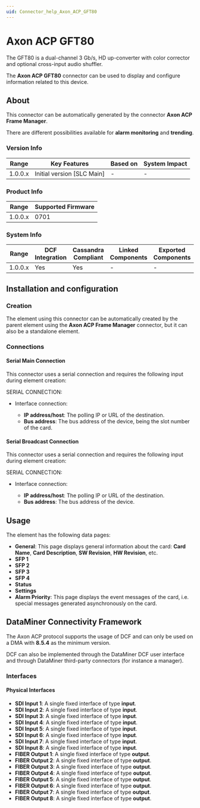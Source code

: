 ```yaml
---
uid: Connector_help_Axon_ACP_GFT80
---
```


# Axon ACP GFT80

The GFT80 is a dual-channel 3 Gb/s, HD up-converter with color corrector and optional cross-input audio shuffler.

The **Axon ACP GFT80** connector can be used to display and configure information related to this device.

## About

This connector can be automatically generated by the connector **Axon ACP Frame Manager**.

There are different possibilities available for **alarm monitoring** and **trending**.

### Version Info

| Range     | Key Features                 | Based on     | System Impact     |
|-----------|------------------------------|--------------|-------------------|
| 1.0.0.x   | Initial version [SLC Main]   | -            | -                 |

### Product Info

| Range     | Supported Firmware     |
|-----------|------------------------|
| 1.0.0.x   | 0701                   |

### System Info

| Range     | DCF Integration     | Cassandra Compliant     | Linked Components     | Exported Components     |
|-----------|---------------------|-------------------------|-----------------------|-------------------------|
| 1.0.0.x   | Yes                 | Yes                     | -                     | -                       |

## Installation and configuration

### Creation

The element using this connector can be automatically created by the parent element using the **Axon ACP Frame Manager** connector, but it can also be a standalone element.

### Connections

#### Serial Main Connection

This connector uses a serial connection and requires the following input during element creation:

SERIAL CONNECTION:

- Interface connection:

  - **IP address/host**: The polling IP or URL of the destination.
  - **Bus address**: The bus address of the device, being the slot number of the card.

#### Serial Broadcast Connection

This connector uses a serial connection and requires the following input during element creation:

SERIAL CONNECTION:

- Interface connection:

  - **IP address/host**: The polling IP or URL of the destination.
  - **Bus address**: The bus address of the device.

## Usage

The element has the following data pages:

- **General**: This page displays general information about the card: **Card Name**, **Card Description**, **SW Revision**, **HW Revision**, etc.
- **SFP 1**
- **SFP 2**
- **SFP 3**
- **SFP 4**
- **Status**
- **Settings**
- **Alarm Priority**: This page displays the event messages of the card, i.e. special messages generated asynchronously on the card.

## DataMiner Connectivity Framework

The Axon ACP protocol supports the usage of DCF and can only be used on a DMA with **8.5.4** as the minimum version.

DCF can also be implemented through the DataMiner DCF user interface and through DataMiner third-party connectors (for instance a manager).

### Interfaces

#### Physical Interfaces

- **SDI Input 1**: A single fixed interface of type **input**.
- **SDI Input 2**: A single fixed interface of type **input**.
- **SDI Input 3**: A single fixed interface of type **input**.
- **SDI Input 4**: A single fixed interface of type **input**.
- **SDI Input 5**: A single fixed interface of type **input**.
- **SDI Input 6**: A single fixed interface of type **input**.
- **SDI Input 7**: A single fixed interface of type **input**.
- **SDI Input 8**: A single fixed interface of type **input**.
- **FIBER Output 1**: A single fixed interface of type **output**.
- **FIBER Output 2**: A single fixed interface of type **output**.
- **FIBER Output 3**: A single fixed interface of type **output**.
- **FIBER Output 4**: A single fixed interface of type **output**.
- **FIBER Output 5**: A single fixed interface of type **output**.
- **FIBER Output 6**: A single fixed interface of type **output**.
- **FIBER Output 7**: A single fixed interface of type **output**.
- **FIBER Output 8**: A single fixed interface of type **output**.
